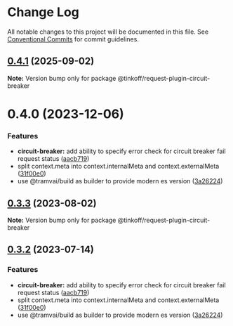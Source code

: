 # Change Log

All notable changes to this project will be documented in this file.
See [Conventional Commits](https://conventionalcommits.org) for commit guidelines.

## [0.4.1](https://github.com/Tinkoff/tinkoff-request/compare/@tinkoff/request-plugin-circuit-breaker@0.4.0...@tinkoff/request-plugin-circuit-breaker@0.4.1) (2025-09-02)

**Note:** Version bump only for package @tinkoff/request-plugin-circuit-breaker





# 0.4.0 (2023-12-06)


### Features

* **circuit-breaker:** add ability to specify error check for circuit breaker fail request status ([aacb719](https://github.com/Tinkoff/tinkoff-request/commit/aacb719ff17f76df51317698cf1c2e56c607b731))
* split context.meta into context.internalMeta and context.externalMeta ([31f00e0](https://github.com/Tinkoff/tinkoff-request/commit/31f00e0ae14767f213a67eb2df349c9f75adcfe7))
* use @tramvai/build as builder to provide modern es version ([3a26224](https://github.com/Tinkoff/tinkoff-request/commit/3a26224221d4fc073938cf32c2f147515620c28e))





## [0.3.3](https://github.com/Tinkoff/tinkoff-request/compare/@tinkoff/request-plugin-circuit-breaker@0.3.2...@tinkoff/request-plugin-circuit-breaker@0.3.3) (2023-08-02)

**Note:** Version bump only for package @tinkoff/request-plugin-circuit-breaker





## [0.3.2](https://github.com/Tinkoff/tinkoff-request/compare/@tinkoff/request-plugin-circuit-breaker@0.3.2...@tinkoff/request-plugin-circuit-breaker@0.3.2) (2023-07-14)


### Features

* **circuit-breaker:** add ability to specify error check for circuit breaker fail request status ([aacb719](https://github.com/Tinkoff/tinkoff-request/commit/aacb719ff17f76df51317698cf1c2e56c607b731))
* split context.meta into context.internalMeta and context.externalMeta ([31f00e0](https://github.com/Tinkoff/tinkoff-request/commit/31f00e0ae14767f213a67eb2df349c9f75adcfe7))
* use @tramvai/build as builder to provide modern es version ([3a26224](https://github.com/Tinkoff/tinkoff-request/commit/3a26224221d4fc073938cf32c2f147515620c28e))
